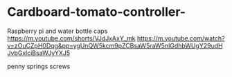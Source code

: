 # Cardboard-tomato-controller-
Raspberry pi and water bottle caps
https://m.youtube.com/shorts/VJdJxAxY_mk
https://m.youtube.com/watch?v=zOuCZpH0Dqg&pp=ygUnQW5kcm9pZCBsaW5raW5nIGdhbWUgY29udHJvbGxlciBsaWJyYXJ5

penny springs screws
